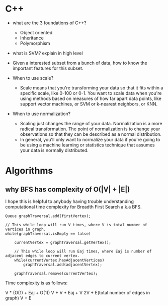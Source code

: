 # C++

- what are the 3 foundations of C++?
	- Object oriented
	- Inheritance
	- Polymorphism

- what is SVM? explain in high level
- Given a interested subset from a bunch of data, how to know the important features for this subset.
- When to use scale?
	- Scale means that you're transforming your data so that it fits within a specific scale, like 0-100 or 0-1. You want to scale data when you're using methods based on measures of how far apart data points, like support vector machines, or SVM or k-nearest neighbors, or KNN.
- When to use normalization?
	- Scaling just changes the range of your data. Normalization is a more radical transformation. The point of normalization is to change your observations so that they can be described as a normal distribution.
	- In general, you'll only want to normalize your data if you're going to be using a machine learning or statistics technique that assumes your data is normally distributed.

# Algorithms
## why BFS has complexity of O(|V| + |E|)
I hope this is helpful to anybody having trouble understanding computational time complexity for Breadth First Search a.k.a BFS.

```
Queue graphTraversal.add(firstVertex);

// This while loop will run V times, where V is total number of vertices in graph.
while(graphTraversal.isEmpty == false)

    currentVertex = graphTraversal.getVertex();

    // This while loop will run Eaj times, where Eaj is number of adjacent edges to current vertex.
    while(currentVertex.hasAdjacentVertices)
        graphTraversal.add(adjacentVertex);

    graphTraversal.remove(currentVertex);
```

Time complexity is as follows:

V * (O(1) + Eaj + O(1))
V + V * Eaj + V
2V + E(total number of edges in graph)
V + E
